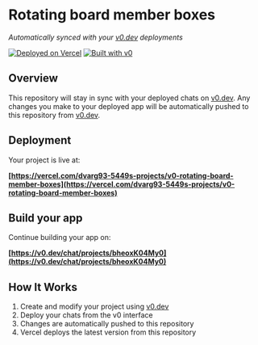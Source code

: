 # Rotating board member boxes

*Automatically synced with your [v0.dev](https://v0.dev) deployments*

[![Deployed on Vercel](https://img.shields.io/badge/Deployed%20on-Vercel-black?style=for-the-badge&logo=vercel)](https://vercel.com/dvarg93-5449s-projects/v0-rotating-board-member-boxes)
[![Built with v0](https://img.shields.io/badge/Built%20with-v0.dev-black?style=for-the-badge)](https://v0.dev/chat/projects/bheoxK04My0)

## Overview

This repository will stay in sync with your deployed chats on [v0.dev](https://v0.dev).
Any changes you make to your deployed app will be automatically pushed to this repository from [v0.dev](https://v0.dev).

## Deployment

Your project is live at:

**[https://vercel.com/dvarg93-5449s-projects/v0-rotating-board-member-boxes](https://vercel.com/dvarg93-5449s-projects/v0-rotating-board-member-boxes)**

## Build your app

Continue building your app on:

**[https://v0.dev/chat/projects/bheoxK04My0](https://v0.dev/chat/projects/bheoxK04My0)**

## How It Works

1. Create and modify your project using [v0.dev](https://v0.dev)
2. Deploy your chats from the v0 interface
3. Changes are automatically pushed to this repository
4. Vercel deploys the latest version from this repository